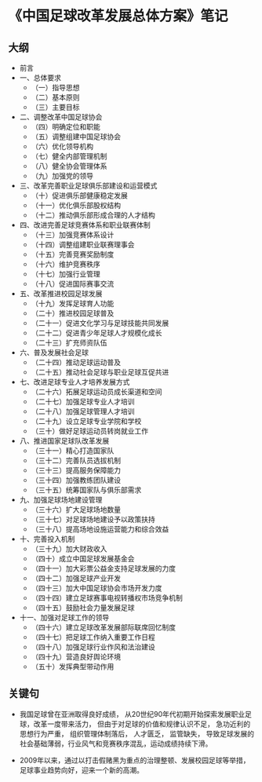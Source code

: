 # 《中国足球改革发展总体方案》笔记

## 大纲

- 前言
- 一、总体要求
  - （一）指导思想
  - （二）基本原则
  - （三）主要目标
- 二、调整改革中国足球协会
  - （四）明确定位和职能
  - （五）调整组建中国足球协会
  - （六）优化领导机构
  - （七）健全内部管理机制
  - （八）健全协会管理体系
  - （九）加强党的领导
- 三、改革完善职业足球俱乐部建设和运营模式
  - （十）促进俱乐部健康稳定发展
  - （十一）优化俱乐部股权结构
  - （十二）推动俱乐部形成合理的人才结构
- 四、改进完善足球竞赛体系和职业联赛体制
  - （十三）加强竞赛体系设计
  - （十四）调整组建职业联赛理事会
  - （十五）完善竞赛奖励制度
  - （十六）维护竞赛秩序
  - （十七）加强行业管理
  - （十八）促进国际赛事交流
- 五、改革推进校园足球发展
  - （十九）发挥足球育人功能
  - （二十）推进校园足球普及
  - （二十一）促进文化学习与足球技能共同发展
  - （二十二）促进青少年足球人才规模化成长
  - （二十三）扩充师资队伍
- 六、普及发展社会足球
  - （二十四）推动足球运动普及
  - （二十五）推动社会足球与职业足球互促共进
- 七、改进足球专业人才培养发展方式
  - （二十六）拓展足球运动员成长渠道和空间
  - （二十七）加强足球专业人才培训
  - （二十八）加强足球管理人才培训
  - （二十九）设立足球专业学院和学校
  - （三十）做好足球运动员转岗就业工作
- 八、推进国家足球队改革发展
  - （三十一）精心打造国家队
  - （三十二）完善队员选拔机制
  - （三十三）提高服务保障能力
  - （三十四）加强教练团队建设
  - （三十五）统筹国家队与俱乐部需求
- 九、加强足球场地建设管理
  - （三十六）扩大足球场地数量
  - （三十七）对足球场地建设予以政策扶持
  - （三十八）提高场地设施运营能力和综合效益
- 十、完善投入机制
  - （三十九）加大财政收入
  - （四十）成立中国足球发展基金会
  - （四十一）加大彩票公益金支持足球发展的力度
  - （四十二）加强足球产业开发
  - （四十三）加大中国足球协会市场开发力度
  - （四十四）建立足球赛事电视转播权市场竞争机制
  - （四十五）鼓励社会力量发展足球
- 十一、加强对足球工作的领导
  - （四十六）建立足球改革发展部际联席回忆制度
  - （四十七）把足球工作纳入重要工作日程
  - （四十八）加强足球行业作风和法治建设
  - （四十九）营造良好舆论环境
  - （五十）发挥典型带动作用

## 关键句

- 我国足球曾在亚洲取得良好成绩，
  从20世纪90年代初期开始探索发展职业足球，改革一度带来活力，
  但由于对足球的价值和规律认识不足，
  急功近利的思想行为严重，
  组织管理体制落后，
  人才匮乏，
  监管缺失，
  导致足球发展的社会基础薄弱，行业风气和竞赛秩序混乱，运动成绩持续下滑。

- 2009年以来，通过以打击假赌黑为重点的治理整顿、发展校园足球等举措，
  足球事业趋势向好，迎来一个新的高潮。
